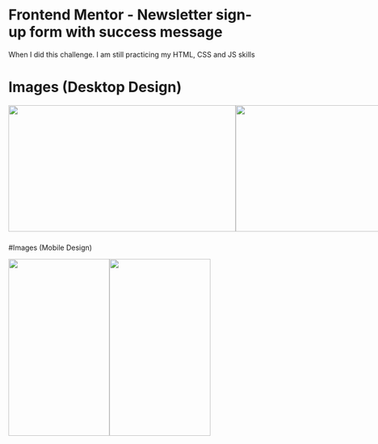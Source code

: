 # Frontend Mentor - Newsletter sign-up form with success message

When I did this challenge. I am still practicing my HTML, CSS and JS skills

# Images (Desktop Design)

<div align="center">
  <div style="display: flex;">
    
<img width="450" height="250" src="https://github.com/Jerome-study/News-Letter-Sign-up-with-Success-Message/assets/119875460/317c501d-93bf-4f5b-97d2-1c6aa5709f10" style="vertical-align: top;" />
<img width="450" height="250" src="https://github.com/Jerome-study/News-Letter-Sign-up-with-Success-Message/assets/119875460/cf50ca0a-5a0d-4ac6-b1bb-0038face1a49" style="vertical-align: top;" />

  </div>
</div>

###

#Images (Mobile Design)

<div align="center">
  <div style="display: flex;">
    
<img width="200" height="350" src="https://github.com/Jerome-study/News-Letter-Sign-up-with-Success-Message/assets/119875460/53fe646e-9c8c-4c49-8208-de352f918b8e" style="vertical-align: top;" />
<img width="200" height="350" src="https://github.com/Jerome-study/News-Letter-Sign-up-with-Success-Message/assets/119875460/fe8ef7b9-1a16-4788-921c-cc45ef02ce69" style="vertical-align: top;" />

  </div>
